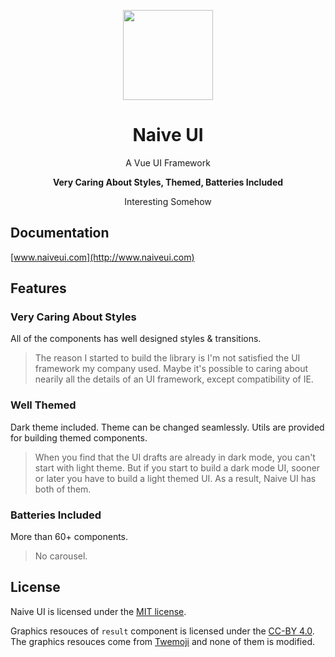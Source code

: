 <p align="center">
  <img width="144px" src="https://naiveui.oss-cn-hongkong.aliyuncs.com/naivelogo.svg" />
</p>

<h1 align="center">Naive UI</h1>
<p align="center">A Vue UI Framework</p>
<p align="center"><b>Very Caring About Styles, Themed, Batteries Included</b></p>
<p align="center">Interesting Somehow</p>

## Documentation
[www.naiveui.com](http://www.naiveui.com)

## Features
### Very Caring About Styles
All of the components has well designed styles & transitions.
> The reason I started to build the library is I'm not satisfied the UI framework my company used. Maybe it's possible to caring about nearily all the details of an UI framework, except compatibility of IE.
### Well Themed
Dark theme included. Theme can be changed seamlessly. Utils are provided for building themed components.
> When you find that the UI drafts are already in dark mode, you can't start with light theme. But if you start to build a dark mode UI, sooner or later you have to build a light themed UI. As a result, Naive UI has both of them.
### Batteries Included
More than 60+ components.
> No carousel.

## License
Naive UI is licensed under the [MIT license](https://opensource.org/licenses/MIT).

Graphics resouces of `result` component is licensed under the [CC-BY 4.0](https://creativecommons.org/licenses/by/4.0/). The graphics resouces come from [Twemoji](https://github.com/twitter/twemoji) and none of them is modified.
